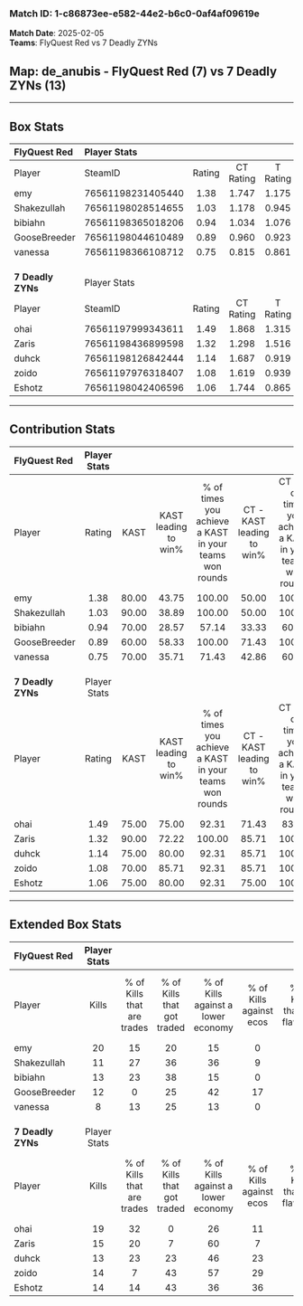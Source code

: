 ### Match ID: 1-c86873ee-e582-44e2-b6c0-0af4af09619e  
**Match Date**: 2025-02-05  
**Teams**: FlyQuest Red vs 7 Deadly ZYNs  

## **Map**: de_anubis - FlyQuest Red (7) vs 7 Deadly ZYNs (13)  
---  

## Box Stats  

| **FlyQuest Red**  | Player Stats      |        |           |          |       |      |       |         |        |      |     |
| :- | :- | :-: | :-: | :-: | :-: | :-: | :-: | :-: | :-: | :-: | :-: |
| Player            | SteamID           | Rating | CT Rating | T Rating | KAST  | ADR  | Kills | Assists | Deaths | K/D  | HS% |
| emy               | 76561198231405440 |  1.38  |   1.747   |  1.175   | 80.00 | 83.7 |  20   |    1    |   15   | 1.33 | 60  |
| Shakezullah       | 76561198028514655 |  1.03  |   1.178   |  0.945   | 90.00 | 59.5 |  11   |    4    |   14   | 0.79 |  9  |
| bibiahn           | 76561198365018206 |  0.94  |   1.034   |  1.076   | 70.00 | 84.1 |  13   |    4    |   18   | 0.72 | 30  |
| GooseBreeder      | 76561198044610489 |  0.89  |   0.960   |  0.923   | 60.00 | 76.3 |  12   |    0    |   14   | 0.86 | 33  |
| vanessa           | 76561198366108712 |  0.75  |   0.815   |  0.861   | 70.00 | 57.3 |   8   |    5    |   14   | 0.57 | 37  |
|                   |                   |        |           |          |       |      |       |         |        |      |     |
|                   |                   |        |           |          |       |      |       |         |        |      |     |
|                   |                   |        |           |          |       |      |       |         |        |      |     |
| **7 Deadly ZYNs** | Player Stats      |        |           |          |       |      |       |         |        |      |     |
| Player            | SteamID           | Rating | CT Rating | T Rating | KAST  | ADR  | Kills | Assists | Deaths | K/D  | HS% |
| ohai              | 76561197999343611 |  1.49  |   1.868   |  1.315   | 75.00 | 90.4 |  19   |    7    |   10   | 1.90 | 36  |
| Zaris             | 76561198436899598 |  1.32  |   1.298   |  1.516   | 90.00 | 72.9 |  15   |    3    |   11   | 1.36 | 46  |
| duhck             | 76561198126842444 |  1.14  |   1.687   |  0.919   | 75.00 | 85.5 |  13   |    9    |   13   | 1.00 | 46  |
| zoido             | 76561197976318407 |  1.08  |   1.619   |  0.939   | 70.00 | 77.5 |  14   |    5    |   14   | 1.00 | 28  |
| Eshotz            | 76561198042406596 |  1.06  |   1.744   |  0.865   | 75.00 | 72.7 |  14   |    7    |   16   | 0.88 | 50  |
---  

## Contribution Stats  

| **FlyQuest Red**  | Player Stats |       |                      |                                                        |                           |                                                             |                          |                                                            |
| :- | :-: | :-: | :-: | :-: | :-: | :-: | :-: | :-: |
| Player            |    Rating    | KAST  | KAST leading to win% | % of times you achieve a KAST in your teams won rounds | CT - KAST leading to win% | CT - % of times you achieve a KAST in your teams won rounds | T - KAST leading to win% | T - % of times you achieve a KAST in your teams won rounds |
| emy               |     1.38     | 80.00 |        43.75         |                         100.00                         |           50.00           |                           100.00                            |          33.33           |                           100.00                           |
| Shakezullah       |     1.03     | 90.00 |        38.89         |                         100.00                         |           50.00           |                           100.00                            |          25.00           |                           100.00                           |
| bibiahn           |     0.94     | 70.00 |        28.57         |                         57.14                          |           33.33           |                            60.00                            |          20.00           |                           50.00                            |
| GooseBreeder      |     0.89     | 60.00 |        58.33         |                         100.00                         |           71.43           |                           100.00                            |          40.00           |                           100.00                           |
| vanessa           |     0.75     | 70.00 |        35.71         |                         71.43                          |           42.86           |                            60.00                            |          28.57           |                           100.00                           |
|                   |              |       |                      |                                                        |                           |                                                             |                          |                                                            |
|                   |              |       |                      |                                                        |                           |                                                             |                          |                                                            |
|                   |              |       |                      |                                                        |                           |                                                             |                          |                                                            |
| **7 Deadly ZYNs** | Player Stats |       |                      |                                                        |                           |                                                             |                          |                                                            |
| Player            |    Rating    | KAST  | KAST leading to win% | % of times you achieve a KAST in your teams won rounds | CT - KAST leading to win% | CT - % of times you achieve a KAST in your teams won rounds | T - KAST leading to win% | T - % of times you achieve a KAST in your teams won rounds |
| ohai              |     1.49     | 75.00 |        75.00         |                         92.31                          |           71.43           |                            83.33                            |          77.78           |                           100.00                           |
| Zaris             |     1.32     | 90.00 |        72.22         |                         100.00                         |           85.71           |                           100.00                            |          63.64           |                           100.00                           |
| duhck             |     1.14     | 75.00 |        80.00         |                         92.31                          |           85.71           |                           100.00                            |          75.00           |                           85.71                            |
| zoido             |     1.08     | 70.00 |        85.71         |                         92.31                          |           85.71           |                           100.00                            |          85.71           |                           85.71                            |
| Eshotz            |     1.06     | 75.00 |        80.00         |                         92.31                          |           75.00           |                           100.00                            |          85.71           |                           85.71                            |
---  

## Extended Box Stats  

| **FlyQuest Red**  | Player Stats |                            |                            |                                    |                         |                              |                                 |        |                             |                                     |                          |                               |                            |
| :- | :-: | :-: | :-: | :-: | :-: | :-: | :-: | :-: | :-: | :-: | :-: | :-: | :-: |
| Player            |    Kills     | % of Kills that are trades | % of Kills that got traded | % of Kills against a lower economy | % of Kills against ecos | % of Kills that are flawless | % of Kills that are close duels | Deaths | % of Deaths that get traded | % of Deaths against a lower economy | % of Deaths against ecos | % of Deaths that are flawless | % of Deaths that are close |
| emy               |      20      |             15             |             20             |                 15                 |            0            |              65              |                0                |   15   |             33              |                 20                  |            7             |              67               |             0              |
| Shakezullah       |      11      |             27             |             36             |                 36                 |            9            |              82              |                9                |   14   |             14              |                 14                  |            7             |              64               |             14             |
| bibiahn           |      13      |             23             |             38             |                 15                 |            0            |              38              |               15                |   18   |             22              |                 17                  |            6             |              61               |             17             |
| GooseBreeder      |      12      |             0              |             25             |                 42                 |           17            |              67              |                0                |   14   |             14              |                 14                  |            7             |              50               |             14             |
| vanessa           |      8       |             13             |             25             |                 13                 |            0            |              63              |               25                |   14   |             21              |                 14                  |            7             |              57               |             7              |
|                   |              |                            |                            |                                    |                         |                              |                                 |        |                             |                                     |                          |                               |                            |
|                   |              |                            |                            |                                    |                         |                              |                                 |        |                             |                                     |                          |                               |                            |
|                   |              |                            |                            |                                    |                         |                              |                                 |        |                             |                                     |                          |                               |                            |
| **7 Deadly ZYNs** | Player Stats |                            |                            |                                    |                         |                              |                                 |        |                             |                                     |                          |                               |                            |
| Player            |    Kills     | % of Kills that are trades | % of Kills that got traded | % of Kills against a lower economy | % of Kills against ecos | % of Kills that are flawless | % of Kills that are close duels | Deaths | % of Deaths that get traded | % of Deaths against a lower economy | % of Deaths against ecos | % of Deaths that are flawless | % of Deaths that are close |
| ohai              |      19      |             32             |             0              |                 26                 |           11            |              68              |                0                |   10   |              0              |                 30                  |            10            |              80               |             10             |
| Zaris             |      15      |             20             |             7              |                 60                 |            7            |              53              |                7                |   11   |             36              |                 18                  |            0             |              82               |             9              |
| duhck             |      13      |             23             |             23             |                 46                 |           23            |              69              |               23                |   13   |             23              |                 31                  |            8             |              38               |             8              |
| zoido             |      14      |             7              |             43             |                 57                 |           29            |              57              |               14                |   14   |             36              |                 29                  |            7             |              57               |             7              |
| Eshotz            |      14      |             14             |             43             |                 36                 |           36            |              50              |               14                |   16   |             38              |                 31                  |            13            |              63               |             6              |
